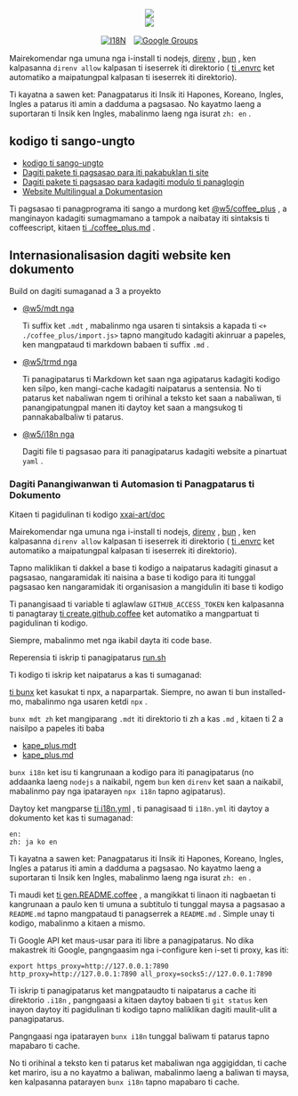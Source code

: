 <p align="center"><a href="https://xxai.art"><img src="https://cdn.jsdelivr.net/gh/xxai-art/doc/logo.svg"/></a><br/><a href="https://xxai.art"><img src="https://cdn.jsdelivr.net/gh/xxai-art/doc/xxai.svg"/></a></p><p align="center"><a href="https://github.com/xxai-art/doc#readme"><img alt="I18N" src="https://cdn.jsdelivr.net/gh/wactax/img/t.svg"/></a>　<a href="https://groups.google.com/u/0/g/xxai-art"><img alt="Google Groups" src="https://cdn.jsdelivr.net/gh/wactax/img/g-groups.svg"/></a></p>

Mairekomendar nga umuna nga i-install ti nodejs, [direnv](https://direnv.net) , [bun](https://github.com/oven-sh/bun) , ken kalpasanna `direnv allow` kalpasan ti iseserrek iti direktorio ( [ti .envrc](https://github.com/xxai-art/doc/blob/main/.envrc) ket automatiko a maipatungpal kalpasan ti iseserrek iti direktorio).

Ti kayatna a sawen ket: Panagpatarus iti Insik iti Hapones, Koreano, Ingles, Ingles a patarus iti amin a dadduma a pagsasao. No kayatmo laeng a suportaran ti Insik ken Ingles, mabalinmo laeng nga isurat `zh: en` .

## kodigo ti sango-ungto

* [kodigo ti sango-ungto](https://github.com/xxai-art/web)
* [Dagiti pakete ti pagsasao para iti pakabuklan ti site](https://github.com/xxai-art/web/tree/main/i18n)
* [Dagiti pakete ti pagsasao para kadagiti modulo ti panaglogin](https://github.com/wacpkg/user/tree/main/ui.i18n)
* [Website Multilingual a Dokumentasion](https://github.com/xxai-doc)

Ti pagsasao ti panagprograma iti sango a murdong ket [@w5/coffee_plus](http://npmjs.com/@w5/coffee_plus) , a manginayon kadagiti sumagmamano a tampok a naibatay iti sintaksis ti coffeescript, kitaen [ti ./coffee_plus.md](./coffee_plus.md) .

## Internasionalisasion dagiti website ken dokumento

Build on dagiti sumaganad a 3 a proyekto

* [@w5/mdt nga](https://www.npmjs.com/package/@w5/mdt)

  Ti suffix ket `.mdt` , mabalinmo nga usaren ti sintaksis a kapada ti `<+ ./coffee_plus/import.js>` tapno mangitudo kadagiti akinruar a papeles, ken mangpataud ti markdown babaen ti suffix `.md` .

* [@w5/trmd nga](https://www.npmjs.com/package/@w5/trmd)

  Ti panagipatarus ti Markdown ket saan nga agipatarus kadagiti kodigo ken silpo, ken mangi-cache kadagiti naipatarus a sentensia. No ti patarus ket nabaliwan ngem ti orihinal a teksto ket saan a nabaliwan, ti panangipatungpal manen iti daytoy ket saan a mangsukog ti pannakabalbaliw ti patarus.

* [@w5/i18n nga](https://www.npmjs.com/package/@w5/i18n)

  Dagiti file ti pagsasao para iti panagipatarus kadagiti website a pinartuat `yaml` .

### Dagiti Panangiwanwan ti Automasion ti Panagpatarus ti Dokumento

Kitaen ti pagidulinan ti kodigo [xxai-art/doc](https://github.com/xxai-art/doc)

Mairekomendar nga umuna nga i-install ti nodejs, [direnv](https://direnv.net) , [bun](https://github.com/oven-sh/bun) , ken kalpasanna `direnv allow` kalpasan ti iseserrek iti direktorio ( [ti .envrc](https://github.com/xxai-art/doc/blob/main/.envrc) ket automatiko a maipatungpal kalpasan ti iseserrek iti direktorio).

Tapno maliklikan ti dakkel a base ti kodigo a naipatarus kadagiti ginasut a pagsasao, nangaramidak iti naisina a base ti kodigo para iti tunggal pagsasao ken nangaramidak iti organisasion a mangidulin iti base ti kodigo

Ti panangisaad ti variable ti aglawlaw `GITHUB_ACCESS_TOKEN` ken kalpasanna ti panagtaray [ti create.github.coffee](https://github.com/xxai-art/doc/blob/main/create.github.coffee) ket automatiko a mangpartuat ti pagidulinan ti kodigo.

Siempre, mabalinmo met nga ikabil dayta iti code base.

Reperensia ti iskrip ti panagipatarus [run.sh](https://github.com/xxai-art/doc/blob/main/run.sh)

Ti kodigo ti iskrip ket naipatarus a kas ti sumaganad:

[ti bunx](https://bun.sh/docs/cli/bunx) ket kasukat ti npx, a naparpartak. Siempre, no awan ti bun installed-mo, mabalinmo nga usaren ketdi `npx` .

`bunx mdt zh` ket mangiparang `.mdt` iti direktorio ti zh a kas `.md` , kitaen ti 2 a naisilpo a papeles iti baba

* [kape_plus.mdt](https://github.com/xxai-doc/zh/blob/main/coffee_plus.mdt)
* [kape_plus.md](https://github.com/xxai-doc/zh/blob/main/coffee_plus.md)

`bunx i18n` ket isu ti kangrunaan a kodigo para iti panagipatarus (no addaanka laeng `nodejs` a naikabil, ngem `bun` ken `direnv` ket saan a naikabil, mabalinmo pay nga ipatarayen `npx i18n` tapno agipatarus).

Daytoy ket mangparse [ti i18n.yml](https://github.com/xxai-art/doc/blob/main/i18n.yml) , ti panagisaad ti `i18n.yml` iti daytoy a dokumento ket kas ti sumaganad:

```
en:
zh: ja ko en
```

Ti kayatna a sawen ket: Panagpatarus iti Insik iti Hapones, Koreano, Ingles, Ingles a patarus iti amin a dadduma a pagsasao. No kayatmo laeng a suportaran ti Insik ken Ingles, mabalinmo laeng nga isurat `zh: en` .

Ti maudi ket [ti gen.README.coffee](https://github.com/xxai-art/doc/blob/main/gen.README.coffee) , a mangikkat ti linaon iti nagbaetan ti kangrunaan a paulo ken ti umuna a subtitulo ti tunggal maysa a pagsasao a `README.md` tapno mangpataud ti panagserrek a `README.md` . Simple unay ti kodigo, mabalinmo a kitaen a mismo.

Ti Google API ket maus-usar para iti libre a panagipatarus. No dika makastrek iti Google, pangngaasim nga i-configure ken i-set ti proxy, kas iti:

```
export https_proxy=http://127.0.0.1:7890 http_proxy=http://127.0.0.1:7890 all_proxy=socks5://127.0.0.1:7890
```

Ti iskrip ti panagipatarus ket mangpataudto ti naipatarus a cache iti direktorio `.i18n` , pangngaasi a kitaen daytoy babaen ti `git status` ken inayon daytoy iti pagidulinan ti kodigo tapno maliklikan dagiti maulit-ulit a panagipatarus.

Pangngaasi nga ipatarayen `bunx i18n` tunggal baliwam ti patarus tapno mapabaro ti cache.

No ti orihinal a teksto ken ti patarus ket mabaliwan nga aggigiddan, ti cache ket mariro, isu a no kayatmo a baliwan, mabalinmo laeng a baliwan ti maysa, ken kalpasanna patarayen `bunx i18n` tapno mapabaro ti cache.
